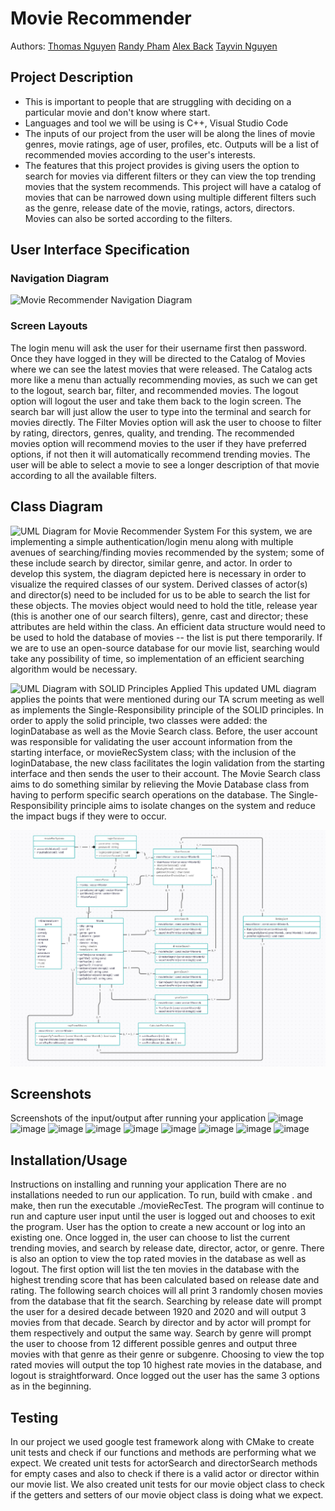 # Movie Recommender
 
 Authors: [Thomas Nguyen](https://github.com/Xekuu) [Randy Pham](https://github.com/randypham037) [Alex Back](https://github.com/Abackq) [Tayvin Nguyen](https://github.com/TayvinN)

## Project Description

 * This is important to people that are struggling with deciding on a particular movie and don't know where start.
 * Languages and tool we will be using is C++, Visual Studio Code
 * The inputs of our project from the user will be along the lines of movie genres, movie ratings, age of user, profiles, etc. Outputs will be a list of recommended movies according to the user's interests.
 * The features that this project provides is giving users the option to search for movies via different filters or they can view the top trending movies that the system recommends. This project will have a catalog of movies that can be narrowed down using multiple different filters such as the genre, release date of the movie, ratings, actors, directors. Movies can also be sorted according to the filters.


## User Interface Specification

### Navigation Diagram
![Movie Recommender Navigation Diagram](Actual-Final-Navigation-Diagram.png)

### Screen Layouts
The login menu will ask the user for their username first then password. Once they have logged in they will be directed to the Catalog of Movies where we can see the latest movies that were released. The Catalog acts more like a menu than actually recommending movies, as such we can get to the logout, search bar, filter, and recommended movies. The logout option will logout the user and take them back to the login screen. The search bar will just allow the user to type into the terminal and search for movies directly. The Filter Movies option will ask the user to choose to filter by rating, directors, genres, quality, and trending. The recommended movies option will recommend movies to the user if they have preferred options, if not then it will automatically recommend trending movies. The user will be able to select a movie to see a longer description of that movie according to all the available filters.

## Class Diagram
![UML Diagram for Movie Recommender System](UML-Diagram.png)
For this system, we are implementing a simple authentication/login menu along with multiple avenues of searching/finding movies recommended by the system; some of these include search by director, similar genre, and actor. In order to develop this system, the diagram depicted here is necessary in order to visualize the required classes of our system. Derived classes of actor(s) and director(s) need to be included for us to be able to search the list for these objects. The movies object would need to hold the title, release year (this is another one of our search filters), genre, cast and director; these attributes are held within the class. An efficient data structure would need to be used to hold the database of movies -- the list is put there temporarily. If we are to use an open-source database for our movie list, searching would take any possibility of time, so implementation of an efficient searching algorithm would be necessary.

![UML Diagram with SOLID Principles Applied](UML-Diagram-SOLID.png)
This updated UML diagram applies the points that were mentioned during our TA scrum meeting as well as implements the Single-Responsibility principle of the SOLID principles. In order to apply the solid principle, two classes were added: the loginDatabase as well as the Movie Search class. Before, the user account was responsible for validating the user account information from the starting interface, or movieRecSystem class; with the inclusion of the loginDatabase, the new class facilitates the login validation from the starting interface and then sends the user to their account. The Movie Search class aims to do something similar by relieving the Movie Database class from having to perform specific search operations on the database. The Single-Responsibility principle aims to isolate changes on the system and reduce the impact bugs if they were to occur.

![UML Diagram for Final Deliverable](UML-Diagram-Final-Deliverable.png)
 
## Screenshots
Screenshots of the input/output after running your application
![image](https://github.com/cs100/final-project-tnguy031-rpham037-aback005-tnguy029/assets/147117355/4dee9ccb-df51-441e-88a5-de1b776c54cf)
![image](https://github.com/cs100/final-project-tnguy031-rpham037-aback005-tnguy029/assets/147117355/68fbcf71-ef9e-415d-b417-c81c3af4afb0)
![image](https://github.com/cs100/final-project-tnguy031-rpham037-aback005-tnguy029/assets/147117355/9139a5fe-88d6-4228-a7a3-a8d5ac59d40d)
![image](https://github.com/cs100/final-project-tnguy031-rpham037-aback005-tnguy029/assets/147117355/58d86200-52e8-4d89-9903-ba88c86fd136)
![image](https://github.com/cs100/final-project-tnguy031-rpham037-aback005-tnguy029/assets/147117355/29216ec7-6d9f-42fe-80f3-07a9d8e54aad)
![image](https://github.com/cs100/final-project-tnguy031-rpham037-aback005-tnguy029/assets/147117355/9a0989ad-f96a-4ca3-bd05-31e4099532e5)
![image](https://github.com/cs100/final-project-tnguy031-rpham037-aback005-tnguy029/assets/147117355/ce92a8c2-8be6-49d7-bb8c-6be39c940697)
![image](https://github.com/cs100/final-project-tnguy031-rpham037-aback005-tnguy029/assets/147117355/ea449cff-54a7-4419-904b-800ec02f3c21)
![image](https://github.com/cs100/final-project-tnguy031-rpham037-aback005-tnguy029/assets/147117355/18cd9c2c-0497-4f19-b134-ed5b9406fdd4)

## Installation/Usage
Instructions on installing and running your application
There are no installations needed to run our application. To run, build with cmake . and make, then run the executable ./movieRecTest. The program will continue to run and capture user input until the user is logged out and chooses to exit the program. User has the option to create a new account or log into an existing one. Once logged in, the user can choose to list the current trending movies, and search by release date, director, actor, or genre. There is also an option to view the top rated movies in the database as well as logout. The first option will list the ten movies in the database with the highest trending score that has been calculated based on release date and rating. The following search choices will all print 3 randomly chosen movies from the database that fit the search. Searching by release date will prompt the user for a desired decade between 1920 and 2020 and will output 3 movies from that decade. Search by director and by actor will prompt for them respectively and output the same way. Search by genre will prompt the user to choose from 12 different possible genres and output three movies with that genre as their genre or subgenre. Choosing to view the top rated movies will output the top 10 highest rate movies in the database, and logout is straightforward. Once logged out the user has the same 3 options as in the beginning.

## Testing
In our project we used google test framework along with CMake to create unit tests and check if our functions and methods are performing what we expect. We created unit tests for actorSearch and directorSearch methods for empty cases and also to check if there is a valid actor or director within our movie list. We also created unit tests for our movie object class to check if the getters and setters of our movie object class is doing what we expect.
 

